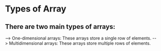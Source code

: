 # Types of Array
## There are two main types of arrays:
--> One-dimensional arrays: 
      These arrays store a single row of elements.
--> Multidimensional arrays: 
      These arrays store multiple rows of elements. 
